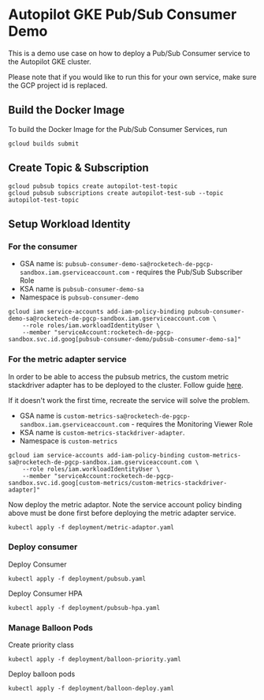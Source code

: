 # Autopilot GKE Pub/Sub Consumer Demo
This is a demo use case on how to deploy a Pub/Sub Consumer service to the Autopilot GKE cluster. 

Please note that if you would like to run this for your own service, make sure the GCP project id is replaced.

## Build the Docker Image
To build the Docker Image for the Pub/Sub Consumer Services, run
```
gcloud builds submit
``` 

## Create Topic & Subscription
```
gcloud pubsub topics create autopilot-test-topic
gcloud pubsub subscriptions create autopilot-test-sub --topic autopilot-test-topic
```

## Setup Workload Identity
### For the consumer
- GSA name is: `pubsub-consumer-demo-sa@rocketech-de-pgcp-sandbox.iam.gserviceaccount.com` - requires the Pub/Sub Subscriber Role
- KSA name is `pubsub-consumer-demo-sa`
- Namespace is `pubsub-consumer-demo`

```
gcloud iam service-accounts add-iam-policy-binding pubsub-consumer-demo-sa@rocketech-de-pgcp-sandbox.iam.gserviceaccount.com \
    --role roles/iam.workloadIdentityUser \
    --member "serviceAccount:rocketech-de-pgcp-sandbox.svc.id.goog[pubsub-consumer-demo/pubsub-consumer-demo-sa]"

```

### For the metric adapter service
In order to be able to access the pubsub metrics, the custom metric stackdriver adapter has to be deployed to the cluster. Follow guide [here](https://cloud.google.com/kubernetes-engine/docs/tutorials/autoscaling-metrics#step1). 

If it doesn't work the first time, recreate the service will solve the problem.

- GSA name is `custom-metrics-sa@rocketech-de-pgcp-sandbox.iam.gserviceaccount.com` - requires the Monitoring Viewer Role
- KSA name is `custom-metrics-stackdriver-adapter`.
- Namespace is `custom-metrics`

```
gcloud iam service-accounts add-iam-policy-binding custom-metrics-sa@rocketech-de-pgcp-sandbox.iam.gserviceaccount.com \
    --role roles/iam.workloadIdentityUser \
    --member "serviceAccount:rocketech-de-pgcp-sandbox.svc.id.goog[custom-metrics/custom-metrics-stackdriver-adapter]"

```
Now deploy the metric adaptor. Note the service account policy binding above must be done first before deploying the metric adapter service.
```
kubectl apply -f deployment/metric-adaptor.yaml
```

### Deploy consumer
Deploy Consumer
```
kubectl apply -f deployment/pubsub.yaml
```

Deploy Consumer HPA
```
kubectl apply -f deployment/pubsub-hpa.yaml
```

### Manage Balloon Pods
Create priority class
```
kubectl apply -f deployment/balloon-priority.yaml
```

Deploy balloon pods
```
kubectl apply -f deployment/balloon-deploy.yaml
```